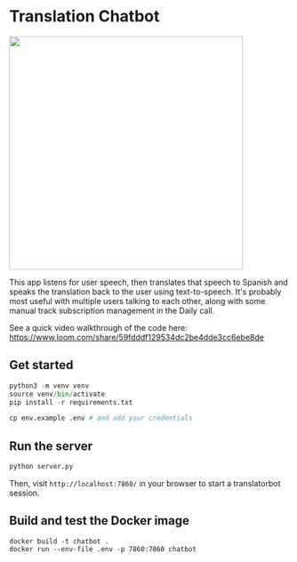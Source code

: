 # Translation Chatbot

<img src="image.png" width="420px">

This app listens for user speech, then translates that speech to Spanish and speaks the translation back to the user using text-to-speech. It's probably most useful with multiple users talking to each other, along with some manual track subscription management in the Daily call.

See a quick video walkthrough of the code here: https://www.loom.com/share/59fdddf129534dc2be4dde3cc6ebe8de

## Get started

```python
python3 -m venv venv
source venv/bin/activate
pip install -r requirements.txt

cp env.example .env # and add your credentials

```

## Run the server

```bash
python server.py
```

Then, visit `http://localhost:7860/` in your browser to start a translatorbot session.

## Build and test the Docker image

```
docker build -t chatbot .
docker run --env-file .env -p 7860:7860 chatbot
```
